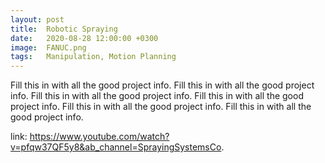 ```yaml
---
layout: post
title:  Robotic Spraying
date:   2020-08-28 12:00:00 +0300
image:  FANUC.png
tags:   Manipulation, Motion Planning
---
```

Fill this in with all the good project info. Fill this in with all the good project info. Fill this in with all the good project info.
Fill this in with all the good project info. Fill this in with all the good project info. Fill this in with all the good project info.

link: https://www.youtube.com/watch?v=pfqw37QF5y8&ab_channel=SprayingSystemsCo.
